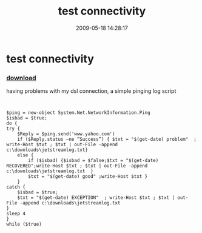 ﻿---
pid:            1112
poster:         karl prosser
title:          test connectivity
date:           2009-05-18 14:28:17
format:         posh
parent:         0
parent:         0

---

# test connectivity

### [download](1112.ps1)

having problems with my dsl connection, a simple pinging log script	

```posh


$ping = new-object System.Net.NetworkInformation.Ping
$isbad = $true;
do {
try {
    $Reply = $ping.send('www.yahoo.com')
    if ($Reply.status –ne “Success”) { $txt = "$(get-date) problem"  ; write-Host $txt ; $txt | out-File -append c:\downloads\jetstreamlog.txt} 
    else { 
        if ($isbad) {$isbad = $false;$txt = "$(get-date) RECOVERED";write-Host $txt ; $txt | out-File -append c:\downloads\jetstreamlog.txt  }
        $txt = "$(get-date) good" ;write-Host $txt }
    }
catch {
    $isbad = $true;
    $txt = "$(get-date) EXCEPTION"  ; write-Host $txt ; $txt | out-File -append c:\downloads\jetstreamlog.txt
}
sleep 4
}
while ($true)



 
```
